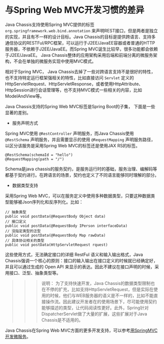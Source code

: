 # 与Spring Web MVC开发习惯的差异

Java Chassis支持使用Spring MVC提供的标签 `org.springframework.web.bind.annotation` 来声明REST接口，但是两者是独立的实现，并且有不一样的设计目标。Java Chassis的目标是提供跨语言、支持多通信协议的RESTFul/RPC框架，可以运行于J2EE/JavaEE容器或者普通的HTTP服务器，不依赖于J2EE/JavaEE。而Spring MVC诞生比较早，很多功能都会依赖于J2EE/JavaEE。 Java Chassis整体的应用架构采用后端和前端分离的微服务架构，不会在单独的微服务实现中使用MVC模式。 

相对于Spring MVC， Java Chassis去掉了一些对跨语言支持不是很好的特性，也不支持特定运行框架强相关的特性，比如直接访问 `Servlet` 定义的HttpServletRequest、HttpServletResponse，或者使用HttpAttribute、HttpSession进行会话管理等，也不支持MVC模式一些相关的内容，比如ModelAndView等。

Java Chassis支持的Spring Web MVC标签是Spring Boot的子集， 下面是一些显著的差别。

* 服务声明方式

Spring MVC使用 `@RestController` 声明服务，而Java Chassis使用 `@RestSchema` 声明服务，并且需要显示的使用 `@RequestMapping` 声明服务路径，以区分该服务是采用Spring Web MVC的标签还是使用JAX RS的标签。

```
@RestSchema(schemaId = "hello")
@RequestMapping(path = "/")
```

Schema是java chassis的服务契约，是服务运行时的基础，服务治理、编解码等都基于契约进行。在跨语言的场景，契约也定义了不同语言能够同时理解的部分。

* 数据类型支持

采用Spring Web MVC，可以在服务定义中使用多种数据类型，只要这种数据类型能够被Json序列化和反序列化。比如：

```
// 抽象类型
public void postData(@RequestBody Object data)
// 接口定义
public void postData(@RequestBody IPerson interfaceData)
// 没指定类型的泛型
public void postData(@RequestBody Map rawData)
// 具体协议相关的类型
public void postData(HttpServletRequest rquest)
```

这些使用方式，无法确定接口的详细 RestFul 语义和输入输出格式，Java Chassis强调一个核心的原则：接口的输入输出在接口定义的时候就已经确定好，并且可以通过生成的 Open API 来显示的表达。因此不建议在接口声明的时候，采用接口、泛型、抽象类型等。

>>> 说明： 为了支持快速开发，Java Chassis的数据类型限制也在不停的扩充，比如支持HttpServletRequest，但是实际在使用的时候，他们与WEB服务器的语义是不一样的，比如不能直接操作流。因此建议开发者在的使用场景下，尽可能使用契约能够描述的类型，让代码阅读性更好。此外，Spring针对DispatcherServlet做了大量的扩展，这些扩展对于Java Chassis是不适用的。

Java Chassis在Spring Web MVC方面的更多开发支持，可以参考[用SpringMVC 开发微服务](../build-provider/springmvc.md)。



